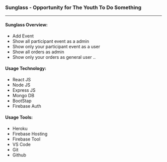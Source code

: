 ### Sunglass - Opportunity for The Youth To Do Something
---
#### Sunglass Overview:
* Add Event
* Show all participant event as a admin
* Show only your participant event as a user
* Show all orders as admin
* Show only your orders as general user
..

#### Usage Technology:
* React JS
* Node JS
* Express JS
* Mongo DB
* BootStap
* Firebase Auth
>
#### Usage Tools:
* Heroku
* Firebase Hosting
* Firebase Tool
* VS Code
* Git
* Github

